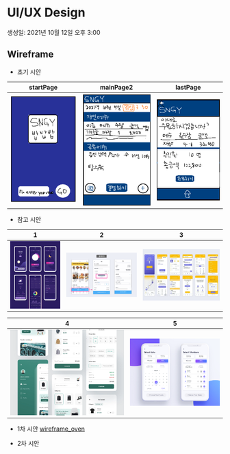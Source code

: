 # UI/UX Design

생성일: 2021년 10월 12일 오후 3:00

## Wireframe

- 초기 시안

startPage | mainPage2 | lastPage
:-------------------------:|:-------------------------:|:-------------------------:
![startPage.png](img/startPage.png) | ![mainPage2.png](img/mainPage2.png) | ![lastPage.png](img/lastPage.png)

- 참고 시안

1 | 2 | 3
:-------------------------:|:-------------------------:|:-------------------------:
![capture](img/capture5.png) | ![capture](img/capture1.png) | ![capture](img/capture2.png)

4 | 5
:-------------------------:|:-------------------------:
![capture](img/capture3.png) | ![capture](img/capture4.png)

- 1차 시안
    [wireframe_oven](https://ovenapp.io/view/acQSbmF4gQ91NVvCOE8SaVPC1bZ0eR2W/)
    
- 2차 시안